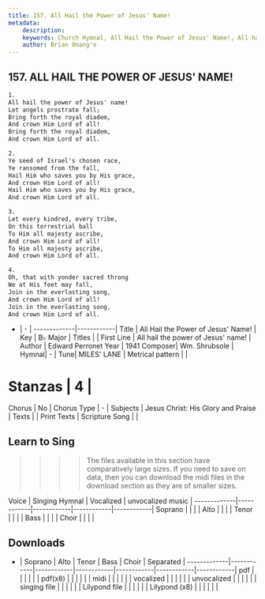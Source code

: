 ```yaml
---
title: 157. All Hail the Power of Jesus' Name!
metadata:
    description: 
    keywords: Church Hymnal, All Hail the Power of Jesus' Name!, All hail the power of Jesus' name!, 
    author: Brian Onang'o
---
```



## 157. ALL HAIL THE POWER OF JESUS' NAME!

```txt
1.
All hail the power of Jesus' name! 
Let angels prostrate fall; 
Bring forth the royal diadem, 
And crown Him Lord of all! 
Bring forth the royal diadem, 
And crown Him Lord of all. 

2.
Ye seed of Israel's chosen race, 
Ye ransomed from the fall, 
Hail Him who saves you by His grace, 
And crown Him Lord of all! 
Hail Him who saves you by His grace, 
And crown Him Lord of all. 

3.
Let every kindred, every tribe, 
On this terrestrial ball 
To Him all majesty ascribe, 
And crown Him Lord of all! 
To Him all majesty ascribe, 
And crown Him Lord of all. 

4.
Oh, that with yonder sacred throng 
We at His feet may fall, 
Join in the everlasting song, 
And crown Him Lord of all! 
Join in the everlasting song, 
And crown Him Lord of all.

```

- |   -  |
-------------|------------|
Title | All Hail the Power of Jesus' Name! |
Key | B♭ Major |
Titles |  |
First Line | All hail the power of Jesus' name! |
Author | Edward Perronet
Year | 1941
Composer| Wm. Shrubsole |
Hymnal|  - |
Tune| MILES' LANE |
Metrical pattern | |
# Stanzas | 4 |
Chorus | No |
Chorus Type | - |
Subjects | Jesus Christ: His Glory and Praise |
Texts |  |
Print Texts | 
Scripture Song |  |
  
## Learn to Sing

>>>> The files available in this section have comparatively large sizes. If you need to save on data, then you can download the midi files in the download section as they are of smaller sizes.

Voice |  Singing Hymnal | Vocalized | unvocalized music |
-------------|------------|------------|------------|------------|
Soprano | | | |
Alto | | | |
Tenor | | | |
Bass | | | |
Choir | | | |

## Downloads

- |  Soprano | Alto | Tenor | Bass | Choir | Separated |
-------------|------------|------------|------------|------------|------------|------------|
pdf | | | | | |
pdf(x8) | | | | | |
midi | | | | | |
vocalized | | | | | |
unvocalized | | | | | |
singing file | | | | | |
Lilypond file | | | | | |
Lilypond (x8) | | | | | |
  